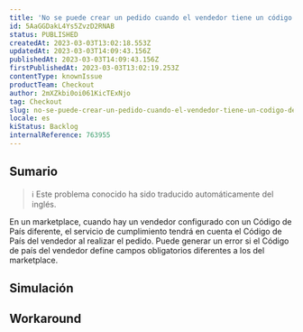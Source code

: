 ```yaml
---
title: 'No se puede crear un pedido cuando el vendedor tiene un código de país diferente.'
id: 5AaGGDakL4Ys5ZvzD2RNAB
status: PUBLISHED
createdAt: 2023-03-03T13:02:18.553Z
updatedAt: 2023-03-03T14:09:43.156Z
publishedAt: 2023-03-03T14:09:43.156Z
firstPublishedAt: 2023-03-03T13:02:19.253Z
contentType: knownIssue
productTeam: Checkout
author: 2mXZkbi0oi061KicTExNjo
tag: Checkout
slug: no-se-puede-crear-un-pedido-cuando-el-vendedor-tiene-un-codigo-de-pais-diferente
locale: es
kiStatus: Backlog
internalReference: 763955
---
```


## Sumario

>ℹ️ Este problema conocido ha sido traducido automáticamente del inglés.


En un marketplace, cuando hay un vendedor configurado con un Código de País diferente, el servicio de cumplimiento tendrá en cuenta el Código de País del vendedor al realizar el pedido. Puede generar un error si el Código de país del vendedor define campos obligatorios diferentes a los del marketplace.


##

## Simulación



## Workaround



